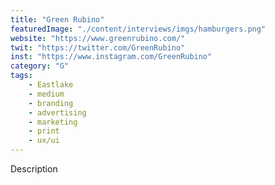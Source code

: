 ```yaml
---
title: "Green Rubino"
featuredImage: "./content/interviews/imgs/hamburgers.png"
website: "https://www.greenrubino.com/"
twit: "https://twitter.com/GreenRubino"
inst: "https://www.instagram.com/GreenRubino"
category: "G"
tags:
    - Eastlake
    - medium
    - branding
    - advertising
    - marketing
    - print
    - ux/ui
---
```


Description
